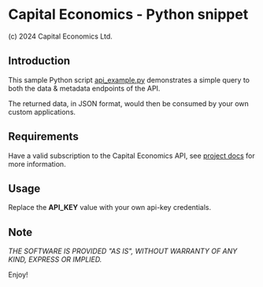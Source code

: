 # Capital Economics - Python snippet

(c) 2024 Capital Economics Ltd.

## Introduction

This sample Python script [api_example.py](./api_example.py) demonstrates a simple query to both the data & metadata endpoints of the API. 

The returned data, in JSON format, would then be consumed by your own custom applications.


## Requirements

Have a valid subscription to the Capital Economics API, see [project docs](../README.md) for more information.


## Usage

Replace the **API_KEY** value with your own api-key credentials.


## Note

_THE SOFTWARE IS PROVIDED "AS IS", WITHOUT WARRANTY OF ANY KIND, EXPRESS OR IMPLIED._

Enjoy!